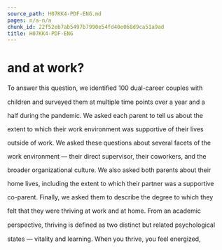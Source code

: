 ```yaml
---
source_path: H07KK4-PDF-ENG.md
pages: n/a-n/a
chunk_id: 22f52eb7ab5497b7990e54fd40e068d9ca51a9ad
title: H07KK4-PDF-ENG
---
```

# and at work?

To answer this question, we identiﬁed 100 dual-career couples with

children and surveyed them at multiple time points over a year and a

half during the pandemic. We asked each parent to tell us about the

extent to which their work environment was supportive of their lives

outside of work. We asked these questions about several facets of the

work environment — their direct supervisor, their coworkers, and the

broader organizational culture. We also asked both parents about their

home lives, including the extent to which their partner was a supportive

co-parent. Finally, we asked them to describe the degree to which they

felt that they were thriving at work and at home. From an academic

perspective, thriving is deﬁned as two distinct but related psychological

states — vitality and learning. When you thrive, you feel energized,
